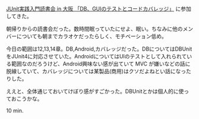 [JUnit実践入門読書会 in 大阪 「DB、GUIのテストとコードカバレッジ」](http://junit-osaka.doorkeeper.jp/events/4932) に参加してきた。

朝帰りからの読書会だった。数時間眠っていたにせよ、眠い。ちなみに他のメンバーについても朝までカラオケだったらしく、モチベーション低め。

今日の範囲は12,13,14章。DB,Android,カバレッジだった。DBについてはDBUnitをJUnit4に対応させていた。AndroidについてはUIのテストとして入れられている範囲なのだろうけど、Android興味ない感が出ていて MVC が嫌いなどの話に脱線していて、カバレッジについては某製品(商用)はクソだよねとい話になったりした。

ええと、全体通じておいてけぼり感がすごかった。DBUnitとかは個人的に使っておこうかな。

10 min.
